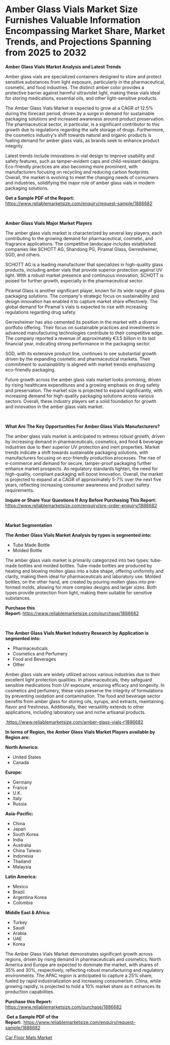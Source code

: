 <p><h1>Amber Glass Vials Market Size Furnishes Valuable Information Encompassing Market Share, Market Trends, and Projections Spanning from 2025 to 2032</h1></p><p><strong>Amber Glass Vials Market Analysis and Latest Trends</strong></p>
<p><p>Amber glass vials are specialized containers designed to store and protect sensitive substances from light exposure, particularly in the pharmaceutical, cosmetic, and food industries. The distinct amber color provides a protective barrier against harmful ultraviolet light, making these vials ideal for storing medications, essential oils, and other light-sensitive products.</p><p>The Amber Glass Vials Market is expected to grow at a CAGR of 12.5% during the forecast period, driven by a surge in demand for sustainable packaging solutions and increased awareness around product preservation. The pharmaceutical sector, in particular, is a significant contributor to this growth due to regulations regarding the safe storage of drugs. Furthermore, the cosmetics industry's shift towards natural and organic products is fueling demand for amber glass vials, as brands seek to enhance product integrity.</p><p>Latest trends include innovations in vial design to improve usability and safety features, such as tamper-evident caps and child-resistant designs. Eco-friendly practices are also becoming more prominent, with manufacturers focusing on recycling and reducing carbon footprints. Overall, the market is evolving to meet the changing needs of consumers and industries, solidifying the major role of amber glass vials in modern packaging solutions.</p></p>
<p><strong>Get a Sample PDF of the Report:&nbsp;</strong> <a href="https://www.reliablemarketsize.com/enquiry/request-sample/1886682?utm_campaign=2344&utm_medium=2&utm_source=Github&utm_content=ia&utm_term=07022025&utm_id=amber-glass-vials">https://www.reliablemarketsize.com/enquiry/request-sample/1886682</a></p>
<p>&nbsp;</p>
<p><strong>Amber Glass Vials Major Market Players</strong></p>
<p><p>The amber glass vials market is characterized by several key players, each contributing to the growing demand for pharmaceutical, cosmetic, and fragrance applications. The competitive landscape includes established companies like SCHOTT AG, Shandong PG, Piramal Glass, Gerresheimer, SGD, and others.</p><p>SCHOTT AG is a leading manufacturer that specializes in high-quality glass products, including amber vials that provide superior protection against UV light. With a robust market presence and continuous innovation, SCHOTT is poised for further growth, especially in the pharmaceutical sector.</p><p>Piramal Glass is another significant player, known for its wide range of glass packaging solutions. The company's strategic focus on sustainability and design innovation has enabled it to capture market share effectively. The global demand for Piramal's vials is expected to rise with increasing regulations regarding drug safety.</p><p>Gerresheimer has also cemented its position in the market with a diverse portfolio offering. Their focus on sustainable practices and investments in advanced manufacturing technologies contribute to their competitive edge. The company reported a revenue of approximately €3.5 billion in its last financial year, indicating strong performance in the packaging sector.</p><p>SGD, with its extensive product line, continues to see substantial growth driven by the expanding cosmetic and pharmaceutical markets. Their commitment to sustainability is aligned with market trends emphasizing eco-friendly packaging.</p><p>Future growth across the amber glass vials market looks promising, driven by rising healthcare expenditures and a growing emphasis on drug safety and preservation. The market size is projected to expand significantly, with increasing demand for high-quality packaging solutions across various sectors. Overall, these industry players set a solid foundation for growth and innovation in the amber glass vials market.</p></p>
<p>&nbsp;</p>
<p><strong>What Are The Key Opportunities For Amber Glass Vials Manufacturers?</strong></p>
<p><p>The amber glass vials market is anticipated to witness robust growth, driven by increasing demand in pharmaceuticals, cosmetics, and food & beverage industries due to their superior UV protection and inert properties. Market trends indicate a shift towards sustainable packaging solutions, with manufacturers focusing on eco-friendly production processes. The rise of e-commerce and demand for secure, tamper-proof packaging further enhance market prospects. As regulatory standards tighten, the need for high-quality, compliant packaging will boost innovation. Overall, the market is projected to expand at a CAGR of approximately 5-7% over the next five years, reflecting increasing consumer awareness and product safety requirements.</p></p>
<p><strong>Inquire or Share Your Questions If Any Before Purchasing This Report:</strong> <a href="https://www.reliablemarketsize.com/enquiry/pre-order-enquiry/1886682?utm_campaign=2344&utm_medium=2&utm_source=Github&utm_content=ia&utm_term=07022025&utm_id=amber-glass-vials">https://www.reliablemarketsize.com/enquiry/pre-order-enquiry/1886682</a></p>
<p>&nbsp;</p>
<p><strong>Market Segmentation</strong></p>
<p><strong>The Amber Glass Vials Market Analysis by types is segmented into:</strong></p>
<p><ul><li>Tube Made Bottle</li><li>Molded Bottle</li></ul></p>
<p><p>The amber glass vials market is primarily categorized into two types: tube-made bottles and molded bottles. Tube-made bottles are produced by heating and blowing molten glass into a tube shape, offering uniformity and clarity, making them ideal for pharmaceuticals and laboratory use. Molded bottles, on the other hand, are created by pouring molten glass into pre-formed molds, allowing for more complex designs and larger sizes. Both types provide protection from light, making them suitable for sensitive substances.</p></p>
<p><strong>Purchase this Report:&nbsp;</strong><a href="https://www.reliablemarketsize.com/purchase/1886682?utm_campaign=2344&utm_medium=2&utm_source=Github&utm_content=ia&utm_term=07022025&utm_id=amber-glass-vials">https://www.reliablemarketsize.com/purchase/1886682</a></p>
<p>&nbsp;</p>
<p><strong>The Amber Glass Vials Market Industry Research by Application is segmented into:</strong></p>
<p><ul><li>Pharmaceuticals</li><li>Cosmetics and Perfumery</li><li>Food and Beverages</li><li>Other</li></ul></p>
<p><p>Amber glass vials are widely utilized across various industries due to their excellent light protection qualities. In pharmaceuticals, they safeguard sensitive medications from UV exposure, ensuring efficacy and longevity. In cosmetics and perfumery, these vials preserve the integrity of formulations by preventing oxidation and contamination. The food and beverage sector benefits from amber glass for storing oils, syrups, and extracts, maintaining flavor and freshness. Additionally, their versatility extends to other applications, including laboratory use and niche artisanal products.</p></p>
<p><a href="https://www.reliablemarketsize.com/amber-glass-vials-r1886682?utm_campaign=2344&utm_medium=2&utm_source=Github&utm_content=ia&utm_term=07022025&utm_id=amber-glass-vials">&nbsp;https://www.reliablemarketsize.com/amber-glass-vials-r1886682</a></p>
<p><strong>In terms of Region, the Amber Glass Vials Market Players available by Region are:</strong></p>
<p>
    <p> <strong> North America: </strong>
        <ul>
            <li>United States</li>
            <li>Canada</li>
        </ul>
        </p> 
    <p> <strong> Europe: </strong>
        <ul>
            <li>Germany</li>
            <li>France</li>
            <li>U.K.</li>
            <li>Italy</li>
            <li>Russia</li>
        </ul>
        </p> 
    <p> <strong> Asia-Pacific: </strong>
        <ul>
            <li>China</li>
            <li>Japan</li>
            <li>South Korea</li>
            <li>India</li>
            <li>Australia</li>
            <li>China Taiwan</li>
            <li>Indonesia</li>
            <li>Thailand</li>
            <li>Malaysia</li>
        </ul>
        </p> 
    <p> <strong> Latin America: </strong>
        <ul>
            <li>Mexico</li>
            <li>Brazil</li>
            <li>Argentina Korea</li>
            <li>Colombia</li>
        </ul>
        </p> 
    <p> <strong> Middle East & Africa: </strong>
        <ul>
            <li>Turkey</li>
            <li>Saudi</li>
            <li>Arabia</li>
            <li>UAE</li>
            <li>Korea</li>
        </ul>
    </p>
    </p>
<p><p>The Amber Glass Vials Market demonstrates significant growth across regions, driven by rising demand in pharmaceuticals and cosmetics. North America and Europe are expected to dominate the market, with shares of 35% and 30%, respectively, reflecting robust manufacturing and regulatory environments. The APAC region is anticipated to capture a 25% share, fueled by rapid industrialization and increasing consumerism. China, while growing rapidly, is projected to hold a 10% market share as it enhances its production capabilities.</p></p>
<p><strong>Purchase this Report: </strong><a href="https://www.reliablemarketsize.com/purchase/1886682?utm_campaign=2344&utm_medium=2&utm_source=Github&utm_content=ia&utm_term=07022025&utm_id=amber-glass-vials">https://www.reliablemarketsize.com/purchase/1886682</a></p>
<p>&nbsp;<strong>Get a Sample PDF of the Report:&nbsp;&nbsp;</strong><a href="https://www.reliablemarketsize.com/enquiry/request-sample/1886682?utm_campaign=2344&utm_medium=2&utm_source=Github&utm_content=ia&utm_term=07022025&utm_id=amber-glass-vials">https://www.reliablemarketsize.com/enquiry/request-sample/1886682</a></p>
<p><strong></strong></p>
<p><p><a href="https://github.com/ovtkosle/Market-Research-Report-List-1/blob/main/car-floor-mats-market.md?utm_campaign=2344&utm_medium=2&utm_source=Github&utm_content=ia&utm_term=07022025&utm_id=amber-glass-vials">Car Floor Mats Market</a></p></p>